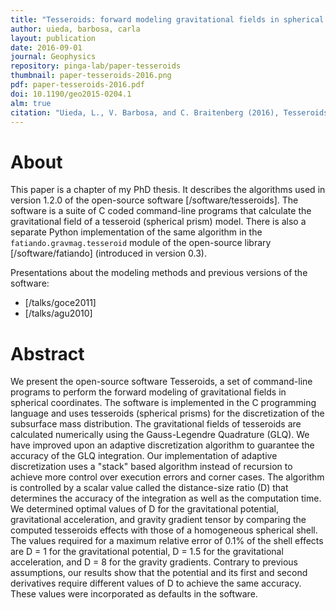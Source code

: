 ```yaml
---
title: "Tesseroids: forward modeling gravitational fields in spherical coordinates"
author: uieda, barbosa, carla
layout: publication
date: 2016-09-01
journal: Geophysics
repository: pinga-lab/paper-tesseroids
thumbnail: paper-tesseroids-2016.png
pdf: paper-tesseroids-2016.pdf
doi: 10.1190/geo2015-0204.1
alm: true
citation: "Uieda, L., V. Barbosa, and C. Braitenberg (2016), Tesseroids: Forward-modeling gravitational fields in spherical coordinates, GEOPHYSICS, F41–F48, doi:10.1190/geo2015-0204.1."
---
```


# About

This paper is a chapter of my PhD thesis.
It describes the algorithms used in version 1.2.0 of the open-source
software [/software/tesseroids].
The software is a suite of C coded command-line programs that calculate the
gravitational field of a tesseroid (spherical prism) model.
There is also a separate Python implementation of the same algorithm in the
`fatiando.gravmag.tesseroid` module of the open-source library
[/software/fatiando] (introduced in version 0.3).

Presentations about the modeling methods and previous versions of the software:

* [/talks/goce2011]
* [/talks/agu2010]


# Abstract

We present the open-source software Tesseroids, a set of command-line programs
to perform the forward modeling of gravitational fields in spherical
coordinates.  The software is implemented in the C programming language and
uses tesseroids (spherical prisms) for the discretization of the subsurface
mass distribution.  The gravitational fields of tesseroids are calculated
numerically using the Gauss-Legendre Quadrature (GLQ).  We have improved upon
an adaptive discretization algorithm to guarantee the accuracy of the GLQ
integration.  Our implementation of adaptive discretization uses a "stack"
based algorithm instead of recursion to achieve more control over execution
errors and corner cases.  The algorithm is controlled by a scalar value called
the distance-size ratio (D) that determines the accuracy of the integration as
well as the computation time.  We determined optimal values of D for the
gravitational potential, gravitational acceleration, and gravity gradient
tensor by comparing the computed tesseroids effects with those of a homogeneous
spherical shell.  The values required for a maximum relative error of 0.1% of
the shell effects are D = 1 for the gravitational potential, D = 1.5 for the
gravitational acceleration, and D = 8 for the gravity gradients.  Contrary to
previous assumptions, our results show that the potential and its first and
second derivatives require different values of D to achieve the same accuracy.
These values were incorporated as defaults in the software.
